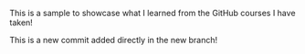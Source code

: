 This is a sample to showcase what I learned from the GitHub courses I have taken!

This is a new commit added directly in the new branch!
